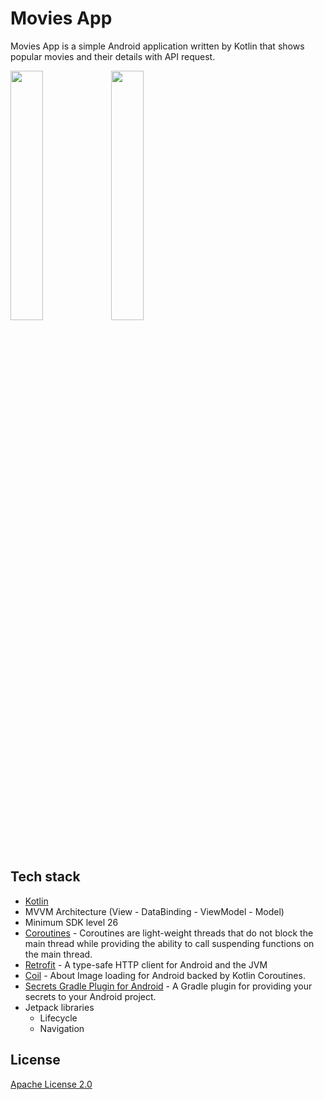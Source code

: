 # Movies App

Movies App is a simple Android application written by Kotlin that shows popular movies and their details with API request.

<img src="/previews/screenshot1.png" width="32%"/><img src="/previews/screenshot2.png" width="32%"/>

## Tech stack

- [Kotlin](https://github.com/JetBrains/kotlin)
- MVVM Architecture (View - DataBinding - ViewModel - Model)
- Minimum SDK level 26
- [Coroutines](https://github.com/Kotlin/kotlinx.coroutines) - Coroutines are light-weight threads that do not block the main thread while providing the ability to call suspending functions on the main thread.
- [Retrofit](https://github.com/square/retrofit) - A type-safe HTTP client for Android and the JVM
- [Coil](https://github.com/coil-kt/coil) - About Image loading for Android backed by Kotlin Coroutines.
- [Secrets Gradle Plugin for Android](https://github.com/google/secrets-gradle-plugin) - A Gradle plugin for providing your secrets to your Android project.
- Jetpack libraries
    - Lifecycle 
    - Navigation

## License

[Apache License 2.0](https://choosealicense.com/licenses/apache-2.0/)
